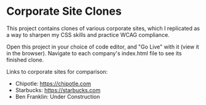 # Corporate Site Clones

This project contains clones of various corporate sites, which I replicated as a way to sharpen my CSS skills and practice WCAG compliance.

Open this project in your choice of code editor, and "Go Live" with it (view it in the browser). Navigate to each company's index.html file to see its finished clone.

Links to corporate sites for comparison:

- Chipotle: https://chipotle.com
- Starbucks: https://starbucks.com
- Ben Franklin: Under Construction
